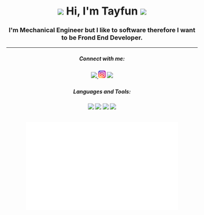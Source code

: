 
<h1 align = "center"><a target="_blank" href="https://www.youtube.com/c/TayfunTp"><img src="/image/youtube logo 2.png" width="30" ></a> Hi, I'm Tayfun <img src="https://media.giphy.com/media/hvRJCLFzcasrR4ia7z/giphy.gif" width="28"></h1>

<h3 align = "center">I'm Mechanical Engineer but I like to software therefore I want to be Frond End Developer.</h3>

---

<h5 align = "center">Connect with me:</h5>
 
<h5 align = "center"><a target="_blank" href="https://www.linkedin.com/in/tayfun-top-b7574220a/"><img src="/image/Linkedin.png" width="20"> </a><a target="_blank" href="https://www.instagram.com/tayfun_tp/"><img src="/image/instagram.png" width="20"></a> <a target="_blank" href="https://www.youtube.com/c/TayfunTp"><img src="/image/youtube.png" width="27"></a></h5>

<h5 align = "center">Languages and Tools:</h5> 

<h5 align = "center"><a target="_blank" href="https://html.com/"><img src="/image/html.png" width="25"></a> <a target="_blank" href="https://www.javascript.com/"><img src="/image/javascript.png" width="25"></a> <a href="#"><img src="/image/css.png" width="25"></a> <a href="https://en.wikipedia.org/wiki/Visual_Basic_for_Applications"><img src="/image/vba.png" width="28"></a></h5>

<h2 align = "center">
<img style="width:400px" src="gif/giff.gif" align = "center"></h2>